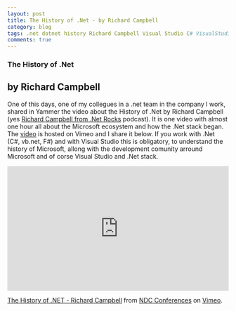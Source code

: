 ```yaml
---
layout: post
title: The History of .Net - by Richard Campbell
category: blog
tags: .net dotnet history Richard Campbell Visual Studio C# VisualStudio Windows XP 2000 7 Vista Microsoft VSTS Azure Team Foundation developers developer Open Source
comments: true
---
```


### The History of .Net
## by Richard Campbell
One of this days, one of my collegues in a .net team in the company I work, shared in Yammer the video about the History of .Net by Richard Campbell (yes  [Richard Campbell from .Net Rocks](https://dotnetrocks.com/) podcast).
It is one video with almost one hour all about the Microsoft ecosystem and how the .Net stack began. The [video](https://vimeo.com/254635703) is hosted on Vimeo and I share it below.
If you work with .Net (C#, vb.net, F#) and with Visual Studio this is obligatory, to understand the history of Microsoft, allong with the development comunity arround Microsoft and of corse Visual Studio and .Net stack.


<div style="padding:56.25% 0 0 0;position:relative;">
<iframe src="https://player.vimeo.com/video/254635703" style="position:absolute;top:0;left:0;width:100%;height:100%;" frameborder="0" webkitallowfullscreen mozallowfullscreen allowfullscreen>
</iframe>
</div>
<script src="https://player.vimeo.com/api/player.js"></script>
<p><a href="https://vimeo.com/254635703">The History of .NET - Richard Campbell</a> from <a href="https://vimeo.com/ndcconferences">NDC Conferences</a> on <a href="https://vimeo.com">Vimeo</a>.</p>

